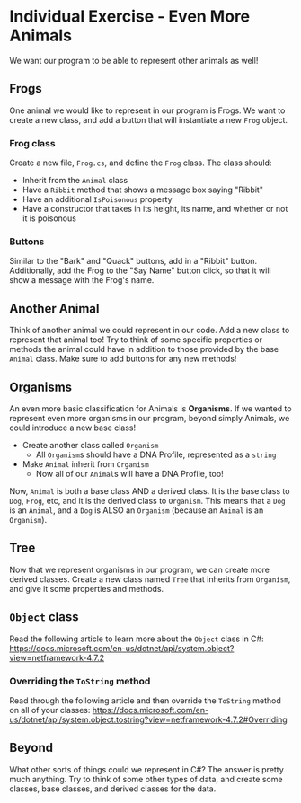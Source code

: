 # Individual Exercise - Even More Animals
We want our program to be able to represent other animals as well!

## Frogs
One animal we would like to represent in our program is Frogs. We want to create a new class, and add a button that will instantiate a new `Frog` object. 

### Frog class
Create a new file, `Frog.cs`, and define the `Frog` class. The class should:
- Inherit from the `Animal` class
- Have a `Ribbit` method that shows a message box saying "Ribbit"
- Have an additional `IsPoisonous` property
- Have a constructor that takes in its height, its name, and whether or not it is poisonous

### Buttons
Similar to the "Bark" and "Quack" buttons, add in a "Ribbit" button. Additionally, add the Frog to the "Say Name" button click, so that it will show a message with the Frog's name.

## Another Animal
Think of another animal we could represent in our code. Add a new class to represent that animal too! Try to think of some specific properties or methods the animal could have in addition to those provided by the base `Animal` class. Make sure to add buttons for any new methods!

## Organisms
An even more basic classification for Animals is **Organisms**. If we wanted to represent even more organisms in our program, beyond simply Animals, we could introduce a new base class!

- Create another class called `Organism`
    - All `Organism`s should have a DNA Profile, represented as a `string`
- Make `Animal` inherit from `Organism`
    - Now all of our `Animal`s will have a DNA Profile, too!

Now, `Animal` is both a base class AND a derived class. It is the base class to `Dog`, `Frog`, etc, and it is the derived class to `Organism`. This means that a `Dog` is an `Animal`, and a `Dog` is ALSO an `Organism` (because an `Animal` is an `Organism`).

## Tree
Now that we represent organisms in our program, we can create more derived classes. Create a new class named `Tree` that inherits from `Organism`, and give it some properties and methods.

## `Object` class
Read the following article to learn more about the `Object` class in C#: https://docs.microsoft.com/en-us/dotnet/api/system.object?view=netframework-4.7.2

### Overriding the `ToString` method
Read through the following article and then override the `ToString` method on all of your classes: https://docs.microsoft.com/en-us/dotnet/api/system.object.tostring?view=netframework-4.7.2#Overriding

## Beyond
What other sorts of things could we represent in C#? The answer is pretty much anything. Try to think of some other types of data, and create some classes, base classes, and derived classes for the data. 